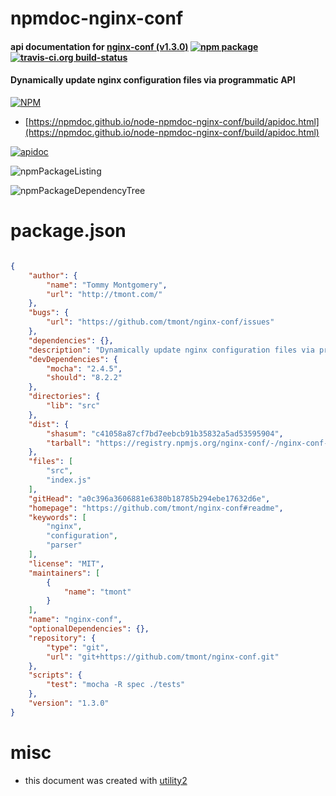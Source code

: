 # npmdoc-nginx-conf

#### api documentation for  [nginx-conf (v1.3.0)](https://github.com/tmont/nginx-conf#readme)  [![npm package](https://img.shields.io/npm/v/npmdoc-nginx-conf.svg?style=flat-square)](https://www.npmjs.org/package/npmdoc-nginx-conf) [![travis-ci.org build-status](https://api.travis-ci.org/npmdoc/node-npmdoc-nginx-conf.svg)](https://travis-ci.org/npmdoc/node-npmdoc-nginx-conf)

#### Dynamically update nginx configuration files via programmatic API

[![NPM](https://nodei.co/npm/nginx-conf.png?downloads=true&downloadRank=true&stars=true)](https://www.npmjs.com/package/nginx-conf)

- [https://npmdoc.github.io/node-npmdoc-nginx-conf/build/apidoc.html](https://npmdoc.github.io/node-npmdoc-nginx-conf/build/apidoc.html)

[![apidoc](https://npmdoc.github.io/node-npmdoc-nginx-conf/build/screenCapture.buildCi.browser.%252Ftmp%252Fbuild%252Fapidoc.html.png)](https://npmdoc.github.io/node-npmdoc-nginx-conf/build/apidoc.html)

![npmPackageListing](https://npmdoc.github.io/node-npmdoc-nginx-conf/build/screenCapture.npmPackageListing.svg)

![npmPackageDependencyTree](https://npmdoc.github.io/node-npmdoc-nginx-conf/build/screenCapture.npmPackageDependencyTree.svg)



# package.json

```json

{
    "author": {
        "name": "Tommy Montgomery",
        "url": "http://tmont.com/"
    },
    "bugs": {
        "url": "https://github.com/tmont/nginx-conf/issues"
    },
    "dependencies": {},
    "description": "Dynamically update nginx configuration files via programmatic API",
    "devDependencies": {
        "mocha": "2.4.5",
        "should": "8.2.2"
    },
    "directories": {
        "lib": "src"
    },
    "dist": {
        "shasum": "c41058a87cf7bd7eebcb91b35832a5ad53595904",
        "tarball": "https://registry.npmjs.org/nginx-conf/-/nginx-conf-1.3.0.tgz"
    },
    "files": [
        "src",
        "index.js"
    ],
    "gitHead": "a0c396a3606881e6380b18785b294ebe17632d6e",
    "homepage": "https://github.com/tmont/nginx-conf#readme",
    "keywords": [
        "nginx",
        "configuration",
        "parser"
    ],
    "license": "MIT",
    "maintainers": [
        {
            "name": "tmont"
        }
    ],
    "name": "nginx-conf",
    "optionalDependencies": {},
    "repository": {
        "type": "git",
        "url": "git+https://github.com/tmont/nginx-conf.git"
    },
    "scripts": {
        "test": "mocha -R spec ./tests"
    },
    "version": "1.3.0"
}
```



# misc
- this document was created with [utility2](https://github.com/kaizhu256/node-utility2)
